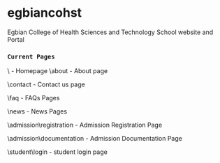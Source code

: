 # egbiancohst
Egbian College of Health Sciences and Technology School website and Portal


### `Current Pages`

\ - Homepage
\about - About page

\contact - Contact us page

\faq - FAQs Pages

\news - News Pages

\admission\registration - Admission Registration Page

\admission\documentation - Admission Documentation Page

\student\login  - student login page
